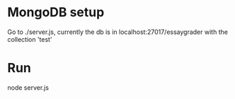 # MongoDB setup
Go to ./server.js, currently the db is in localhost:27017/essaygrader with the collection 'test'

# Run
node server.js
